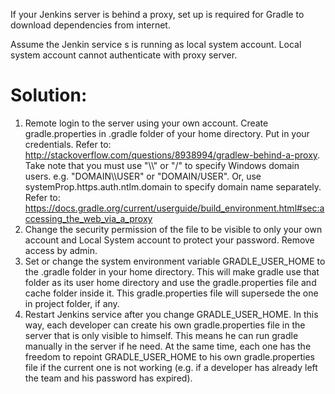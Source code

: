 If your Jenkins server is behind a proxy, set up is required for Gradle to download dependencies from internet. 

Assume the Jenkin service s is running as local system account. Local system account cannot authenticate with proxy server.

Solution:
=========
1.	Remote login to the server using your own account. Create gradle.properties in .gradle folder of your home directory. Put in your credentials. Refer to: http://stackoverflow.com/questions/8938994/gradlew-behind-a-proxy. Take note that you must use "\\\\" or "/" to specify Windows domain users. e.g. "DOMAIN\\\\USER" or "DOMAIN/USER". Or, use systemProp.https.auth.ntlm.domain to specify domain name separately. Refer to: https://docs.gradle.org/current/userguide/build_environment.html#sec:accessing_the_web_via_a_proxy
2.	Change the security permission of the file to be visible to only your own account and Local System account to protect your password. Remove access by admin.
3.	Set or change the system environment variable GRADLE_USER_HOME to the .gradle folder in your home directory. This will make gradle use that folder as its user home directory and use the gradle.properties file and cache folder inside it. This gradle.properties file will supersede the one in project folder, if any.
4.	Restart Jenkins service after you change GRADLE_USER_HOME.
In this way, each developer can create his own gradle.properties file in the server that is only visible to himself. This means he can run gradle manually in the server if he need. At the same time, each one has the freedom to repoint GRADLE_USER_HOME to his own gradle.properties file if the current one is not working (e.g. if a developer has already left the team and his password has expired).
